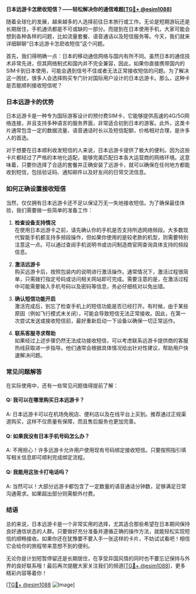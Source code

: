 **日本远游卡怎麽收短信？——轻松解决你的通信难题[[TG💪+ @esim1088](https://t.me/s/esim1088)]**

随着全球化的发展，越来越多的人选择前往日本旅行或工作。无论是短期游玩还是长期居住，手机通讯都是不可或缺的一部分。而提到在日本使用手机，大家可能会想到各种各样的问题，比如流量套餐、语音通话以及短信服务等。今天，我们就来详细聊聊“日本远游卡怎麽收短信”这个问题。

首先，我们得明确一点：日本的移动通信网络与国内有所不同。虽然日本的通信技术非常先进，但其网络制式和国内并不完全兼容，因此，如果你直接携带国内的SIM卡到日本使用，可能会遇到信号不佳或者无法正常接收短信的问题。为了解决这一困扰，很多人会选择购买专门针对国际用户设计的日本远游卡。那么，这种卡是否能顺利接收短信呢？

### 日本远游卡的优势

日本远游卡是一种专为国际游客设计的预付费SIM卡，它能够提供高速的4G/5G网络连接，并且支持多种语言的服务界面，非常适合初到日本的游客。此外，这类卡片通常包含一定的数据流量、语音通话时长以及短信配额，价格相对合理，是许多人的首选。

对于想要在日本顺利收发短信的人来说，日本远游卡提供了极大的便利。因为这些卡片都经过了严格的本地化适配，能够完美匹配日本各大运营商的网络环境。这意味着，只要你选择了合适的套餐并正确安装了远游卡，就可以确保在任何地方都能收到短信，包括验证码、通知邮件以及好友间的日常交流信息。

### 如何正确设置接收短信

当然，仅仅拥有日本远游卡还不足以保证万无一失地接收短信。为了确保最佳体验，我们需要做一些简单的准备工作：

1. **检查设备支持情况**  
   在使用日本远游卡之前，请先确认你的手机是否支持所选网络频段。大多数现代智能手机都支持多频段操作，但如果你使用的是较老款的机型，则需要特别注意这一点。可以通过查阅手机说明书或访问制造商官网查询具体支持的频段信息。

2. **激活远游卡**  
   购买远游卡后，按照包装内的说明进行激活操作。通常情况下，激活过程很简单，只需拨打指定号码或访问相关网站即可完成。需要注意的是，在激活过程中可能需要输入手机号码以及密码等信息，务必仔细核对以免出错。

3. **确认短信功能开启**  
   激活完成后，别忘了检查手机上的短信功能是否已经打开。有时候，由于某些原因（例如飞行模式未关闭），可能会导致短信无法正常接收。因此，在第一次尝试发送或接收短信前，最好重新启动一下设备以确保一切正常运作。

4. **联系客服寻求帮助**  
   如果经过上述步骤仍然无法成功接收短信，可以考虑联系远游卡提供商的客服热线获取进一步指导。他们通常会根据具体情况给出针对性建议，帮助用户快速解决问题。

### 常见问题解答

在实际使用中，还有一些常见问题值得提前了解：

#### Q: 我可以在哪里购买日本远游卡？
A: 日本远游卡可以在机场免税店、便利店以及在线平台上买到。推荐通过正规渠道购买，这样不仅质量有保障，而且售后服务也更加完善。

#### Q: 如果我没有日本手机号码怎么办？
A: 不用担心！许多远游卡允许用户使用现有号码绑定接收短信。只要按照指引填写相关信息即可顺利完成绑定流程。

#### Q: 我能用这张卡打电话吗？
A: 当然可以！大部分远游卡都包含了一定数量的语音通话分钟数，足够满足日常沟通需求。如果超出部分则需额外付费。

### 结语

总的来说，日本远游卡是一个非常实用的选择，尤其适合那些希望在日本期间保持良好通信状态的人群。只要做好充分准备并遵循正确的操作方法，就能轻松实现短信的顺畅接收。如果你还在犹豫要不要入手一张这样的卡片，不妨试试看吧！相信它会给你的旅程带来意想不到的便利。

无论你是计划短暂停留还是长期居住，在享受异国风情的同时也不要忘记保持与外界的良好联系哦！最后再次提醒大家关注我们的频道[[TG💪+ @esim1088](https://t.me/s/esim1088)]，更多精彩内容等着你！

[[TG💪+ @esim1088](https://t.me/s/esim1088) ![Image](https://i.postimg.cc/4NQfJmqS/Snipaste-2025-05-13-00-14-12.png)]